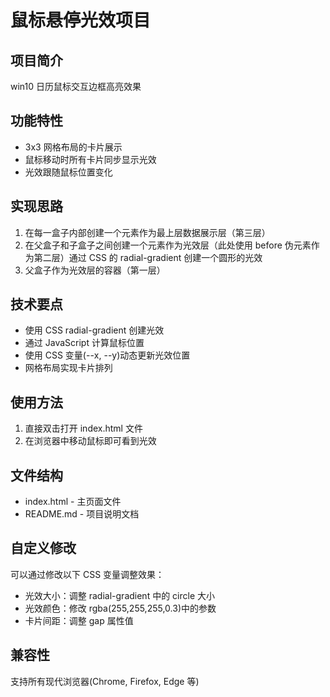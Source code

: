 # 鼠标悬停光效项目

## 项目简介

win10 日历鼠标交互边框高亮效果

## 功能特性

- 3x3 网格布局的卡片展示
- 鼠标移动时所有卡片同步显示光效
- 光效跟随鼠标位置变化

## 实现思路

1. 在每一盒子内部创建一个元素作为最上层数据展示层（第三层）
2. 在父盒子和子盒子之间创建一个元素作为光效层（此处使用 before 伪元素作为第二层）通过 CSS 的 radial-gradient 创建一个圆形的光效
3. 父盒子作为光效层的容器（第一层）

## 技术要点

- 使用 CSS radial-gradient 创建光效
- 通过 JavaScript 计算鼠标位置
- 使用 CSS 变量(--x, --y)动态更新光效位置
- 网格布局实现卡片排列

## 使用方法

1. 直接双击打开 index.html 文件
2. 在浏览器中移动鼠标即可看到光效

## 文件结构

- index.html - 主页面文件
- README.md - 项目说明文档

## 自定义修改

可以通过修改以下 CSS 变量调整效果：

- 光效大小：调整 radial-gradient 中的 circle 大小
- 光效颜色：修改 rgba(255,255,255,0.3)中的参数
- 卡片间距：调整 gap 属性值

## 兼容性

支持所有现代浏览器(Chrome, Firefox, Edge 等)
